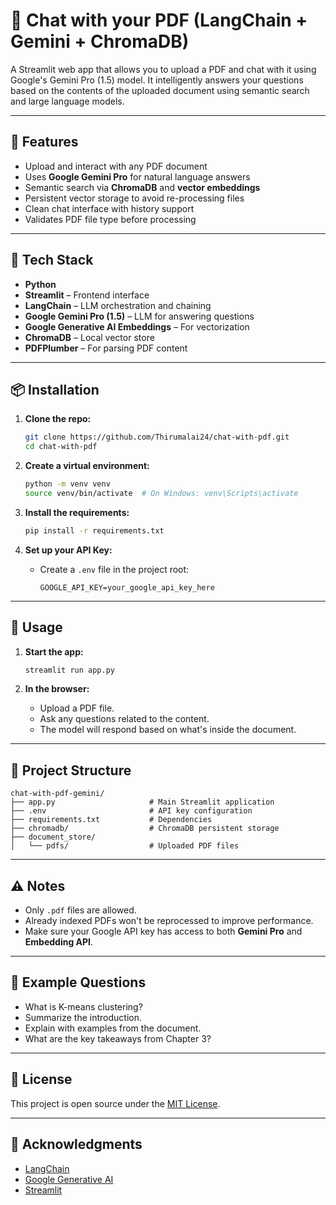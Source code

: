 
# 📄 Chat with your PDF (LangChain + Gemini + ChromaDB)

A Streamlit web app that allows you to upload a PDF and chat with it using Google's Gemini Pro (1.5) model. It intelligently answers your questions based on the contents of the uploaded document using semantic search and large language models.

---

## 🚀 Features

- Upload and interact with any PDF document
- Uses **Google Gemini Pro** for natural language answers
- Semantic search via **ChromaDB** and **vector embeddings**
- Persistent vector storage to avoid re-processing files
- Clean chat interface with history support
- Validates PDF file type before processing

---

## 🧰 Tech Stack

- **Python**
- **Streamlit** – Frontend interface
- **LangChain** – LLM orchestration and chaining
- **Google Gemini Pro (1.5)** – LLM for answering questions
- **Google Generative AI Embeddings** – For vectorization
- **ChromaDB** – Local vector store
- **PDFPlumber** – For parsing PDF content

---

## 📦 Installation

1. **Clone the repo:**
   ```bash
   git clone https://github.com/Thirumalai24/chat-with-pdf.git
   cd chat-with-pdf
   ```

2. **Create a virtual environment:**
   ```bash
   python -m venv venv
   source venv/bin/activate  # On Windows: venv\Scripts\activate
   ```

3. **Install the requirements:**
   ```bash
   pip install -r requirements.txt
   ```

4. **Set up your API Key:**

   - Create a `.env` file in the project root:
     ```env
     GOOGLE_API_KEY=your_google_api_key_here
     ```

---

## 🧪 Usage

1. **Start the app:**
   ```bash
   streamlit run app.py
   ```

2. **In the browser:**
   - Upload a PDF file.
   - Ask any questions related to the content.
   - The model will respond based on what's inside the document.

---

## 📁 Project Structure

```
chat-with-pdf-gemini/
├── app.py                     # Main Streamlit application
├── .env                       # API key configuration
├── requirements.txt           # Dependencies
├── chromadb/                  # ChromaDB persistent storage
├── document_store/
│   └── pdfs/                  # Uploaded PDF files
```

---

## ⚠️ Notes

- Only `.pdf` files are allowed.
- Already indexed PDFs won't be reprocessed to improve performance.
- Make sure your Google API key has access to both **Gemini Pro** and **Embedding API**.

---

## 📌 Example Questions

- What is K-means clustering?
- Summarize the introduction.
- Explain with examples from the document.
- What are the key takeaways from Chapter 3?

---

## 📃 License

This project is open source under the [MIT License](LICENSE).

---

## 🙌 Acknowledgments

- [LangChain](https://www.langchain.com/)
- [Google Generative AI](https://ai.google.dev/)
- [Streamlit](https://streamlit.io/)
```

